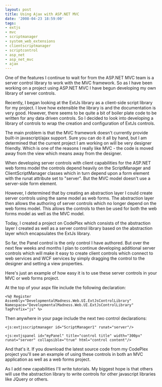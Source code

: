 ```yaml
---
layout: post
title: Using Ajax with ASP.NET MVC
date: '2008-04-23 18:59:00'
tags:
- extjs
- mvc
- scriptmanager
- system_web_extensions
- clientscriptmanager
- scriptcontrol
- asp_net
- asp_net_mvc
- ajax
---
```


One of the features I continue to wait for from the ASP.NET MVC team is a server control library to work with the MVC framework. So as I have been working on a project using ASP.NET MVC I have begun developing my own library of server controls.

Recently, I began looking at the ExtJs library as a client-side script library for my project. I love how extensible the library is and the documentation is very good. However, there seems to be quite a bit of boiler plate code to be written for any data driven controls. So I decided to look into developing a library of controls to wrap the creation and configuration of ExtJs controls.

The main problem is that the MVC framework doesn't currently provide built-in javascript/ajax support. Sure you can do it all by hand, but I am determined that the current project I am working on will be very designer friendly. Which is one of the reasons I really like MVC - the code is moved away from the view which means away from the designer.

When developing server controls with client capabilities for the ASP.NET web forms model the controls depend heavily on the ScriptManager and ClientScriptManager classes which in turn depend upon a form element with the runat attribute set to "server". But the MVC model doesn't use a server-side form element.

However, I determined that by creating an abstraction layer I could create server controls using the same model as web forms. The abstraction layer then allows the authoring of server controls which no longer depend on the web forms model. This allows the controls to then be used for both the web forms model as well as the MVC model.

Today, I created a project on CodePlex which consists of the abstraction layer I created as well as a server control library based on the abstraction layer which encapsulates the ExtJs library.

So far, the Panel control is the only control I have authored. But over the next few weeks and months I plan to continue developing additional server controls which will make it easy to create client controls which connect to web services and WCF services by simply dragging the control to the designer and setting a view properties.

Here's just an example of how easy it is to use these server controls in your MVC or web forms project.

At the top of your aspx file include the following declaration:

    <%@ Register Assembly="DevelopmentalMadness.Web.UI.ExtJsControlLibrary" Namespace="DevelopmentalMadness.Web.UI.ExtJsControlLibrary" TagPrefix="js" %>


Then anywhere in your page include the next two control declarations:

    <js:extjsscriptmanager id="ScriptManager1" runat="server"/>

    <js:extjspanel id="myPanel" title="control title" width="300px" runat="server" collapsible="true" html="control content"/>

And that's it. If you download the latest source code from my CodePlex project you'll see an example of using these controls in both an MVC application as well as a web forms project.

As I add new capabilities I'll write tutorials. My biggest hope is that others will use the abstraction library to write controls for other javascript libraries like JQuery or others.